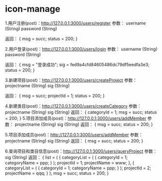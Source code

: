 # icon-manage

1.用户注册(post)：http://127.0.0.1:3000/users/register
参数：
username  (String)
password   (String)

返回：
{
    msg = succ;
    status = 200;
}


2.用户登录(post)：http://127.0.0.1:3000/users/login
参数：
username  (String)
password   (String)

返回：
{
    msg = "登录成功";
    sig = fed9a4cfd84605486dc79df5eedfa3e3;
    status = 200;
}

3.新建项目(post)：http://127.0.0.1:3000/users/createProject
参数：
projectname  (String)
sig   (String)

返回：
{
    msg = succ;
    projectId = 1;
    status = 200;
}

4.新建类目(post)：http://127.0.0.1:3000/users/createCategory
参数：
projectname  (String)
sig   (String)
返回：
{
    categoryId = 1;
    msg = succ;
    status = 200;
}
5.项目添加成员(post)：http://127.0.0.1:3000/users/addMember
参数：
projectname  (String)
sig   (String)
返回：
{
    msg = succ;
    status = 200;
}

5.项目添加成员(post)：http://127.0.0.1:3000/users/addMember
参数：
projectname  (String)
sig   (String)
返回：
{
    msg = succ;
    status = 200;
}


6.查询项目和类目信息(post)：http://127.0.0.1:3000/users/queryProject
参数：
sig   (String)
返回：
{
    list =     (
                {
            categoryList =             (
                                {
                    categoryId = 1;
                    categoryName = ppp;
                }
            );
            projectId = 1;
            projectName = www;
        },
                {
            categoryList =             (
                                {
                    categoryId = 1;
                    categoryName = ppp;
                }
            );
            projectId = 2;
            projectName = qqq;
        }
    );
    msg = succ;
    status = 200;
}
